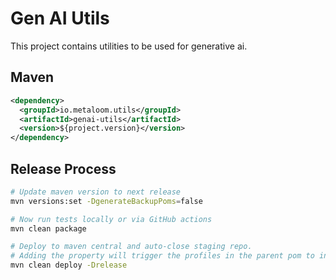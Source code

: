 # Gen AI Utils

This project contains utilities to be used for generative ai.

## Maven

```xml
<dependency>
  <groupId>io.metaloom.utils</groupId>
  <artifactId>genai-utils</artifactId>
  <version>${project.version}</version>
</dependency>
```


## Release Process

```bash
# Update maven version to next release
mvn versions:set -DgenerateBackupPoms=false

# Now run tests locally or via GitHub actions
mvn clean package

# Deploy to maven central and auto-close staging repo. 
# Adding the property will trigger the profiles in the parent pom to include gpg,javadoc...
mvn clean deploy -Drelease
```
